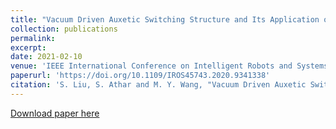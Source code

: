 ```yaml
---
title: "Vacuum Driven Auxetic Switching Structure and Its Application on a Gripper and Quadruped"
collection: publications
permalink:
excerpt: 
date: 2021-02-10
venue: 'IEEE International Conference on Intelligent Robots and Systems'
paperurl: 'https://doi.org/10.1109/IROS45743.2020.9341338'
citation: 'S. Liu, S. Athar and M. Y. Wang, "Vacuum Driven Auxetic Switching Structure and Its Application on a Gripper and Quadruped," 2020 IEEE/RSJ International Conference on Intelligent Robots and Systems (IROS), 2020, pp. 8829-8834.'
---
```


[Download paper here](https://doi.org/10.1109/IROS45743.2020.9341338)

